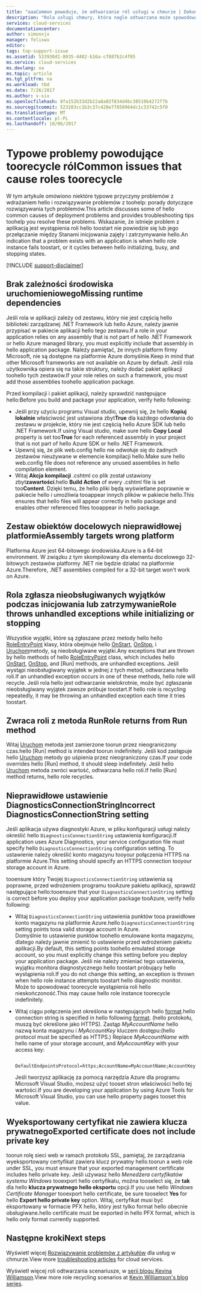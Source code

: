 ```yaml
---
title: "aaaCommon powoduje, że odtwarzanie ról usługi w chmurze | Dokumentacja firmy Microsoft"
description: "Rola usługi chmury, która nagle odtwarzana może spowodować znaczne przestoju. Poniżej przedstawiono typowe problemy, które powodują toobe ról poddanych recyklingowi, które mogą pomóc w zmniejszeniu przestoju."
services: cloud-services
documentationcenter: 
author: simonxjx
manager: felixwu
editor: 
tags: top-support-issue
ms.assetid: 533930d1-8035-4402-b16a-cf887b2c4f85
ms.service: cloud-services
ms.devlang: na
ms.topic: article
ms.tgt_pltfrm: na
ms.workload: tbd
ms.date: 7/26/2017
ms.author: v-six
ms.openlocfilehash: 8fa152b33d2b22a8a02f834d4bc38519b4272f7b
ms.sourcegitcommit: 523283cc1b3c37c428e77850964dc1c33742c5f0
ms.translationtype: MT
ms.contentlocale: pl-PL
ms.lasthandoff: 10/06/2017
---
```

# <a name="common-issues-that-cause-roles-toorecycle"></a><span data-ttu-id="8cd19-104">Typowe problemy powodujące toorecycle ról</span><span class="sxs-lookup"><span data-stu-id="8cd19-104">Common issues that cause roles toorecycle</span></span>
<span data-ttu-id="8cd19-105">W tym artykule omówiono niektóre typowe przyczyny problemów z wdrażaniem hello i rozwiązywanie problemów z toohelp: porady dotyczące rozwiązywania tych problemów.</span><span class="sxs-lookup"><span data-stu-id="8cd19-105">This article discusses some of hello common causes of deployment problems and provides troubleshooting tips toohelp you resolve these problems.</span></span> <span data-ttu-id="8cd19-106">Wskazanie, że istnieje problem z aplikacją jest wystąpienia roli hello toostart nie powiedzie się lub jego przełączanie między Stanami inicjowania zajęty i zatrzymywanie hello.</span><span class="sxs-lookup"><span data-stu-id="8cd19-106">An indication that a problem exists with an application is when hello role instance fails toostart, or it cycles between hello initializing, busy, and stopping states.</span></span>

[!INCLUDE [support-disclaimer](../../includes/support-disclaimer.md)]

## <a name="missing-runtime-dependencies"></a><span data-ttu-id="8cd19-107">Brak zależności środowiska uruchomieniowego</span><span class="sxs-lookup"><span data-stu-id="8cd19-107">Missing runtime dependencies</span></span>
<span data-ttu-id="8cd19-108">Jeśli rola w aplikacji zależy od zestawu, który nie jest częścią hello biblioteki zarządzanej .NET Framework lub hello Azure, należy jawnie przypisać w pakiecie aplikacji hello tego zestawu.</span><span class="sxs-lookup"><span data-stu-id="8cd19-108">If a role in your application relies on any assembly that is not part of hello .NET Framework or hello Azure managed library, you must explicitly include that assembly in hello application package.</span></span> <span data-ttu-id="8cd19-109">Należy pamiętać, że innych platform firmy Microsoft, nie są dostępne na platformie Azure domyślnie.</span><span class="sxs-lookup"><span data-stu-id="8cd19-109">Keep in mind that other Microsoft frameworks are not available on Azure by default.</span></span> <span data-ttu-id="8cd19-110">Jeśli rola użytkownika opiera się na takie struktury, należy dodać pakiet aplikacji toohello tych zestawów.</span><span class="sxs-lookup"><span data-stu-id="8cd19-110">If your role relies on such a framework, you must add those assemblies toohello application package.</span></span>

<span data-ttu-id="8cd19-111">Przed kompilacji i pakiet aplikacji, należy sprawdzić następujące hello:</span><span class="sxs-lookup"><span data-stu-id="8cd19-111">Before you build and package your application, verify hello following:</span></span>

* <span data-ttu-id="8cd19-112">Jeśli przy użyciu programu Visual studio, upewnij się, że hello **Kopiuj lokalnie** właściwość jest ustawiona zbyt**True** dla każdego odwołania do zestawu w projekcie, który nie jest częścią hello Azure SDK lub hello .NET Framework.</span><span class="sxs-lookup"><span data-stu-id="8cd19-112">If using Visual studio, make sure hello **Copy Local** property is set too**True** for each referenced assembly in your project that is not part of hello Azure SDK or hello .NET Framework.</span></span>
* <span data-ttu-id="8cd19-113">Upewnij się, że plik web.config hello nie odwołuje się do żadnych zestawów nieużywane w elemencie kompilacji hello.</span><span class="sxs-lookup"><span data-stu-id="8cd19-113">Make sure hello web.config file does not reference any unused assemblies in hello compilation element.</span></span>
* <span data-ttu-id="8cd19-114">Witaj **Akcja kompilacji** .cshtml co plik został ustawiony zbyt**zawartości**.</span><span class="sxs-lookup"><span data-stu-id="8cd19-114">hello **Build Action** of every .cshtml file is set too**Content**.</span></span> <span data-ttu-id="8cd19-115">Dzięki temu, że hello pliki będą wyświetlane poprawnie w pakiecie hello i umożliwia tooappear innych plików w pakiecie hello.</span><span class="sxs-lookup"><span data-stu-id="8cd19-115">This ensures that hello files will appear correctly in hello package and enables other referenced files tooappear in hello package.</span></span>

## <a name="assembly-targets-wrong-platform"></a><span data-ttu-id="8cd19-116">Zestaw obiektów docelowych nieprawidłowej platformie</span><span class="sxs-lookup"><span data-stu-id="8cd19-116">Assembly targets wrong platform</span></span>
<span data-ttu-id="8cd19-117">Platforma Azure jest 64-bitowego środowiska.</span><span class="sxs-lookup"><span data-stu-id="8cd19-117">Azure is a 64-bit environment.</span></span> <span data-ttu-id="8cd19-118">W związku z tym skompilowany dla elementu docelowego 32-bitowych zestawów platformy .NET nie będzie działać na platformie Azure.</span><span class="sxs-lookup"><span data-stu-id="8cd19-118">Therefore, .NET assemblies compiled for a 32-bit target won't work on Azure.</span></span>

## <a name="role-throws-unhandled-exceptions-while-initializing-or-stopping"></a><span data-ttu-id="8cd19-119">Rola zgłasza nieobsługiwanych wyjątków podczas inicjowania lub zatrzymywanie</span><span class="sxs-lookup"><span data-stu-id="8cd19-119">Role throws unhandled exceptions while initializing or stopping</span></span>
<span data-ttu-id="8cd19-120">Wszystkie wyjątki, które są zgłaszane przez metody hello hello [RoleEntryPoint] klasy, która obejmuje hello [OnStart], [OnStop], i [Uruchom]metody, są nieobsługiwane wyjątki.</span><span class="sxs-lookup"><span data-stu-id="8cd19-120">Any exceptions that are thrown by hello methods of hello [RoleEntryPoint] class, which includes hello [OnStart], [OnStop], and [Run] methods, are unhandled exceptions.</span></span> <span data-ttu-id="8cd19-121">Jeśli wystąpi nieobsługiwany wyjątek w jednej z tych metod, odtwarzana hello roli.</span><span class="sxs-lookup"><span data-stu-id="8cd19-121">If an unhandled exception occurs in one of these methods, hello role will recycle.</span></span> <span data-ttu-id="8cd19-122">Jeśli rola hello jest odtwarzanie wielokrotnie, może być zgłaszanie nieobsługiwany wyjątek zawsze próbuje toostart.</span><span class="sxs-lookup"><span data-stu-id="8cd19-122">If hello role is recycling repeatedly, it may be throwing an unhandled exception each time it tries toostart.</span></span>

## <a name="role-returns-from-run-method"></a><span data-ttu-id="8cd19-123">Zwraca roli z metoda Run</span><span class="sxs-lookup"><span data-stu-id="8cd19-123">Role returns from Run method</span></span>
<span data-ttu-id="8cd19-124">Witaj [Uruchom] metoda jest zamierzone toorun przez nieograniczony czas.</span><span class="sxs-lookup"><span data-stu-id="8cd19-124">hello [Run] method is intended toorun indefinitely.</span></span> <span data-ttu-id="8cd19-125">Jeśli kod zastępuje hello [Uruchom] metody go uśpienia przez nieograniczony czas.</span><span class="sxs-lookup"><span data-stu-id="8cd19-125">If your code overrides hello [Run] method, it should sleep indefinitely.</span></span> <span data-ttu-id="8cd19-126">Jeśli hello [Uruchom] metoda zwróci wartość, odtwarzana hello roli.</span><span class="sxs-lookup"><span data-stu-id="8cd19-126">If hello [Run] method returns, hello role recycles.</span></span>

## <a name="incorrect-diagnosticsconnectionstring-setting"></a><span data-ttu-id="8cd19-127">Nieprawidłowe ustawienie DiagnosticsConnectionString</span><span class="sxs-lookup"><span data-stu-id="8cd19-127">Incorrect DiagnosticsConnectionString setting</span></span>
<span data-ttu-id="8cd19-128">Jeśli aplikacja używa diagnostyki Azure, w pliku konfiguracji usługi należy określić hello `DiagnosticsConnectionString` ustawienia konfiguracji.</span><span class="sxs-lookup"><span data-stu-id="8cd19-128">If application uses Azure Diagnostics, your service configuration file must specify hello `DiagnosticsConnectionString` configuration setting.</span></span> <span data-ttu-id="8cd19-129">To ustawienie należy określić konto magazynu tooyour połączenia HTTPS na platformie Azure.</span><span class="sxs-lookup"><span data-stu-id="8cd19-129">This setting should specify an HTTPS connection tooyour storage account in Azure.</span></span>

<span data-ttu-id="8cd19-130">tooensure który Twojej `DiagnosticsConnectionString` ustawienia są poprawne, przed wdrożeniem programu tooAzure pakietu aplikacji, sprawdź następujące hello:</span><span class="sxs-lookup"><span data-stu-id="8cd19-130">tooensure that your `DiagnosticsConnectionString` setting is correct before you deploy your application package tooAzure, verify hello following:</span></span>  

* <span data-ttu-id="8cd19-131">Witaj `DiagnosticsConnectionString` ustawienia punktów tooa prawidłowe konto magazynu na platformie Azure.</span><span class="sxs-lookup"><span data-stu-id="8cd19-131">hello `DiagnosticsConnectionString` setting points tooa valid storage account in Azure.</span></span>  
  <span data-ttu-id="8cd19-132">Domyślnie to ustawienie punktów toohello emulowane konta magazynu, dlatego należy jawnie zmienić to ustawienie przed wdrożeniem pakietu aplikacji.</span><span class="sxs-lookup"><span data-stu-id="8cd19-132">By default, this setting points toohello emulated storage account, so you must explicitly change this setting before you deploy your application package.</span></span> <span data-ttu-id="8cd19-133">Jeśli nie należy zmieniać tego ustawienia, wyjątku monitora diagnostycznego hello toostart próbujący hello wystąpienia roli.</span><span class="sxs-lookup"><span data-stu-id="8cd19-133">If you do not change this setting, an exception is thrown when hello role instance attempts toostart hello diagnostic monitor.</span></span> <span data-ttu-id="8cd19-134">Może to spowodować toorecycle wystąpienia roli hello nieskończoność.</span><span class="sxs-lookup"><span data-stu-id="8cd19-134">This may cause hello role instance toorecycle indefinitely.</span></span>
* <span data-ttu-id="8cd19-135">Witaj ciągu połączenia jest określona w następujących hello [format](../storage/common/storage-configure-connection-string.md).</span><span class="sxs-lookup"><span data-stu-id="8cd19-135">hello connection string is specified in hello following [format](../storage/common/storage-configure-connection-string.md).</span></span> <span data-ttu-id="8cd19-136">(hello protokołu, muszą być określone jako HTTPS). Zastąp *MyAccountName* hello nazwą konta magazynu i *MyAccountKey* kluczem dostępu:</span><span class="sxs-lookup"><span data-stu-id="8cd19-136">(hello protocol must be specified as HTTPS.) Replace *MyAccountName* with hello name of your storage account, and *MyAccountKey* with your access key:</span></span>    

        DefaultEndpointsProtocol=https;AccountName=MyAccountName;AccountKey=MyAccountKey

  <span data-ttu-id="8cd19-137">Jeśli tworzysz aplikację za pomocą narzędzia Azure dla programu Microsoft Visual Studio, możesz użyć tooset stron właściwości hello tej wartości.</span><span class="sxs-lookup"><span data-stu-id="8cd19-137">If you are developing your application by using Azure Tools for Microsoft Visual Studio, you can use hello property pages tooset this value.</span></span>

## <a name="exported-certificate-does-not-include-private-key"></a><span data-ttu-id="8cd19-138">Wyeksportowany certyfikat nie zawiera klucza prywatnego</span><span class="sxs-lookup"><span data-stu-id="8cd19-138">Exported certificate does not include private key</span></span>
<span data-ttu-id="8cd19-139">toorun rolę sieci web w ramach protokołu SSL, pamiętaj, że zarządzania wyeksportowany certyfikat zawiera klucz prywatny hello.</span><span class="sxs-lookup"><span data-stu-id="8cd19-139">toorun a web role under SSL, you must ensure that your exported management certificate includes hello private key.</span></span> <span data-ttu-id="8cd19-140">Jeśli używasz hello *Menedżera certyfikatów systemu Windows* tooexport hello certyfikatu, można tooselect się, że **tak** dla hello **klucza prywatnego hello eksportu** opcji.</span><span class="sxs-lookup"><span data-stu-id="8cd19-140">If you use hello *Windows Certificate Manager* tooexport hello certificate, be sure tooselect **Yes** for hello **Export hello private key** option.</span></span> <span data-ttu-id="8cd19-141">Witaj, certyfikat musi być eksportowany w formacie PFX hello, który jest tylko format hello obecnie obsługiwane.</span><span class="sxs-lookup"><span data-stu-id="8cd19-141">hello certificate must be exported in hello PFX format, which is hello only format currently supported.</span></span>

## <a name="next-steps"></a><span data-ttu-id="8cd19-142">Następne kroki</span><span class="sxs-lookup"><span data-stu-id="8cd19-142">Next steps</span></span>
<span data-ttu-id="8cd19-143">Wyświetl więcej [Rozwiązywanie problemów z artykułów](https://azure.microsoft.com/documentation/articles/?tag=top-support-issue&product=cloud-services) dla usług w chmurze.</span><span class="sxs-lookup"><span data-stu-id="8cd19-143">View more [troubleshooting articles](https://azure.microsoft.com/documentation/articles/?tag=top-support-issue&product=cloud-services) for cloud services.</span></span>

<span data-ttu-id="8cd19-144">Wyświetl więcej roli odtwarzania scenariusze, w [serii blogu Kevina Williamson](http://blogs.msdn.com/b/kwill/archive/2013/08/09/windows-azure-paas-compute-diagnostics-data.aspx).</span><span class="sxs-lookup"><span data-stu-id="8cd19-144">View more role recycling scenarios at [Kevin Williamson's blog series](http://blogs.msdn.com/b/kwill/archive/2013/08/09/windows-azure-paas-compute-diagnostics-data.aspx).</span></span>

[RoleEntryPoint]: https://msdn.microsoft.com/library/microsoft.windowsazure.serviceruntime.roleentrypoint.aspx
[OnStart]: https://msdn.microsoft.com/library/microsoft.windowsazure.serviceruntime.roleentrypoint.onstart.aspx
[OnStop]: https://msdn.microsoft.com/library/microsoft.windowsazure.serviceruntime.roleentrypoint.onstop.aspx
[Uruchom]: https://msdn.microsoft.com/library/microsoft.windowsazure.serviceruntime.roleentrypoint.run.aspx
